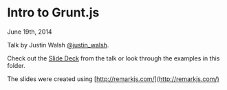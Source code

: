 # Intro to Grunt.js

June 19th, 2014

Talk by Justin Walsh [@justin_walsh](http://twitter.com/justin_walsh).

Check out the [Slide Deck](slides.html) from the talk or look through the examples in this folder.

The slides were created using [http://remarkjs.com/](http://remarkjs.com/)